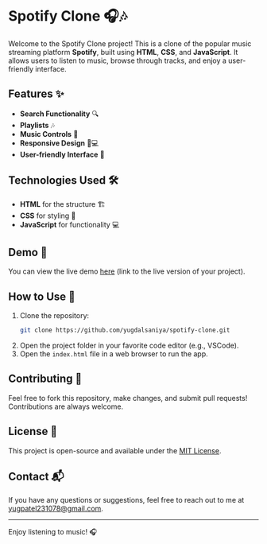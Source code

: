 # Spotify Clone 🎧🎶

Welcome to the Spotify Clone project! This is a clone of the popular music streaming platform **Spotify**, built using **HTML**, **CSS**, and **JavaScript**. It allows users to listen to music, browse through tracks, and enjoy a user-friendly interface.

## Features ✨
- **Search Functionality** 🔍
- **Playlists** 🎶
- **Music Controls** 🎵
- **Responsive Design** 📱💻
- **User-friendly Interface** 🎨

## Technologies Used 🛠️
- **HTML** for the structure 🏗️
- **CSS** for styling 🎨
- **JavaScript** for functionality 💻

## Demo 🎥
You can view the live demo [here](https://yugdalsaniya.github.io/spotify-clone/) (link to the live version of your project).

## How to Use 🔧
1. Clone the repository:
    ```bash
    git clone https://github.com/yugdalsaniya/spotify-clone.git
    ```
2. Open the project folder in your favorite code editor (e.g., VSCode).
3. Open the `index.html` file in a web browser to run the app.

## Contributing 🤝
Feel free to fork this repository, make changes, and submit pull requests! Contributions are always welcome. 

## License 📝
This project is open-source and available under the [MIT License](LICENSE).

## Contact 📬
If you have any questions or suggestions, feel free to reach out to me at [yugpatel231078@gmail.com](mailto:yugpatel231078@gmail.com).

---

Enjoy listening to music! 🎧

